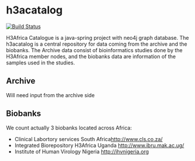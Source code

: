 # h3acatalog

[![Build Status](https://travis-ci.org/hocinebendou/h3acatalog.svg?branch=master)](https://travis-ci.org/hocinebendou/h3acatalog)

H3Africa Catalogue is a java-spring project with neo4j graph database. The h3acatalog is a central repository for data coming
from the archive and the biobanks. The Archive data consist of bioinformatics studies done by the H3Africa member nodes, 
and the biobanks data are information of the samples used in the studies.

## Archive
Will need input from the archive side

## Biobanks
We count actually 3 biobanks located across Africa:
* Clinical Labortory services South Africa<http://www.cls.co.za/>
* Integrated Biorepository H3Africa Uganda <http://www.ibru.mak.ac.ug/>
* Institute of Human Virology Nigeria <http://ihvnigeria.org>
